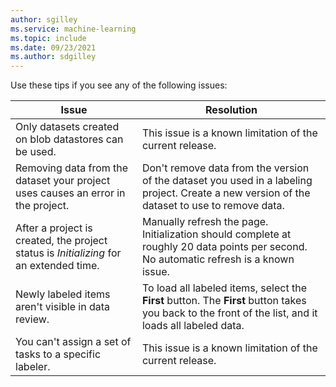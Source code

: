 ```yaml
---
author: sgilley
ms.service: machine-learning
ms.topic: include
ms.date: 09/23/2021
ms.author: sdgilley
---
```


Use these tips if you see any of the following issues:

|Issue  |Resolution  |
|---------|---------|
|Only datasets created on blob datastores can be used.|This issue is a known limitation of the current release.|
|Removing data from the dataset your project uses causes an error in the project.|Don't remove data from the version of the dataset you used in a labeling project. Create a new version of the dataset to use to remove data.|
|After a project is created, the project status is *Initializing* for an extended time.|Manually refresh the page. Initialization should complete at roughly 20 data points per second. No automatic refresh is a known issue.|
|Newly labeled items aren't visible in data review.|To load all labeled items, select the **First** button. The **First** button takes you back to the front of the list, and it loads all labeled data.|
|You can't assign a set of tasks to a specific labeler.|This issue is a known limitation of the current release.|